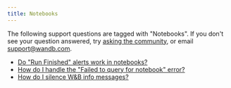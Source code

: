 ```yaml
---
title: Notebooks 
---
```

The following support questions are tagged with "Notebooks". If you don't see 
your question answered, try [asking the community](https://community.wandb.ai/), 
or email [support@wandb.com](mailto:support@wandb.com).

- [Do "Run Finished" alerts work in notebooks?](run_finished_alerts.md)
- [How do I handle the "Failed to query for notebook" error?](query_notebook_failed.md)
- [How do I silence W&B info messages?](silence_info_messages.md)
